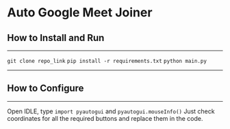 # Auto Google Meet Joiner

## How to Install and Run
------------------------------------------
``git clone repo_link``
``pip install -r requirements.txt``
``python main.py``

------------------------------------------

## How to Configure
------------------------------------------
Open IDLE, type ``import pyautogui`` and ``pyautogui.mouseInfo()``
Just check coordinates for all the required buttons and replace them in the code.
